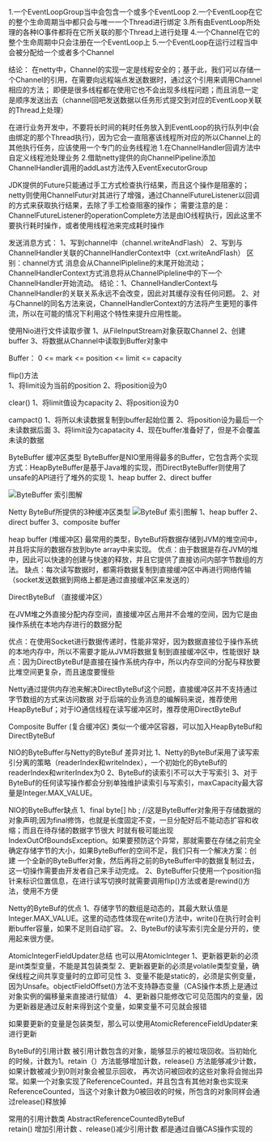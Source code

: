1.一个EventLoopGroup当中会包含一个或多个EventLoop
2.一个EventLoop在它的整个生命周期当中都只会与唯一一个Thread进行绑定
3.所有由EventLoop所处理的各种IO事件都将在它所关联的那个Thread上进行处理
4.一个Channel在它的整个生命周期中只会注册在一个EventLoop上
5.一个EventLoop在运行过程当中会被分配给一个或者多个Channel


结论：
在netty中，Channel的实现一定是线程安全的；基于此，我们可以存储一个Channel的引用，在需要向远程端点发送数据时，通过这个引用来调用Channel相应的方法；
即便是很多线程都在使用它也不会出现多线程问题；而且消息一定是顺序发送出去（channel回吧发送数据以任务形式提交到对应的EventLoop关联的Thread上处理）

在进行业务开发中，不要将长时间的耗时任务放入到EventLoop的执行队列中(会由绑定的那个Thread执行)，因为它会一直阻塞该线程所对应的所以Channel上的其他执行任务，应该使用一个专门的业务线程池
   1.在ChannelHandler回调方法中自定义线程池处理业务
   2.借助netty提供的向ChannelPipeline添加ChannelHandler调用的addLast方法传入EventExecutorGroup
   
   
JDK提供的Future只能通过手工方式检查执行结果，而且这个操作是阻塞的；
netty则使用ChannelFutur对其进行了增强，通过ChannelFutureListener以回调的方式来获取执行结果，去除了手工检查阻塞的操作；
需要注意的是：ChannelFutureListener的operationComplete方法是由IO线程执行，因此这里不要执行耗时操作，或者使用线程池来完成耗时操作


发送消息方式：
1、写到channel中（channel.writeAndFlash）
2、写到与ChannelHandler关联的ChannelHandlerContext中（cxt.writeAndFlash）
区别：channel方式 消息会从ChannelPipleline的末尾开始流动；ChannelHandlerContext方式消息将从ChannelPipleline中的下一个ChannelHandler开始流动。
结论：1、ChannelHandlerContext与ChannelHandler的关联关系永远不会改变，因此对其缓存没有任何问题。
      2、对与Channel的同名方法来说，ChannelHandlerContext的方法将产生更短的事件流，所以在可能的情况下利用这个特性来提升应用性能。
      
      
      
使用Nio进行文件读取步骤
1、从FileInputStream对象获取Channel 
2、创建buffer
3、将数据从Channel中读取到Buffer对象中
 
Buffer：
0 <= mark <= position <= limit <= capacity 

flip()方法  
1、将limit设为当前的position
2、将position设为0

clear()
1、将limit值设为capacity
2、将position设为0

campact()
1、将所以未读数据复制到buffer起始位置
2、将position设为最后一个未读数据后面
3、将limit设为capatacity
4、现在buffer准备好了，但是不会覆盖未读的数据


ByteBuffer    缓冲区类型  ByteBuffer是NIO里用得最多的Buffer，它包含两个实现方式：HeapByteBuffer是基于Java堆的实现，而DirectByteBuffer则使用了unsafe的API进行了堆外的实现
1、heap buffer
2、direct buffer

![ByteBuffer 索引图解](https://note.youdao.com/yws/api/personal/file/373A7260DA514F7B965F2CDEA423281B?method=getImage&version=3630&cstk=_orpzSS_)

Netty  ByteBuf所提供的3种缓冲区类型
![ByteBuf 索引图解](https://note.youdao.com/yws/api/personal/file/42AA5851B10F4190855421E3E9E60A1F?method=getImage&version=3642&cstk=_orpzSS_)
1、heap buffer
2、direct buffer
3、composite buffer

heap buffer (堆缓冲区)
最常用的类型，ByteBuf将数据存储到JVM的堆空间中，并且将实际的数据存放到byte array中来实现。
优点：由于数据是存在JVM的堆中，因此可以快速的创建与快速的释放，并且它提供了直接访问内部字节数组的方法。
缺点：每次读写数据时，都需将数据复制到直接缓冲区中再进行网络传输（socket发送数据到网络上都是通过直接缓冲区来发送的）

DirectByteBuf （直接缓冲区）

在JVM堆之外直接分配内存空间，直接缓冲区占用并不会堆的空间，因为它是由操作系统在本地内存进行的数据分配

优点：在使用Socket进行数据传递时，性能非常好，因为数据直接位于操作系统的本地内存中，所以不需要才能从JVM将数据复制到直接缓冲区中，性能很好
缺点：因为DirectByteBuf是直接在操作系统内存中，所以内存空间的分配与释放要比堆空间更复杂，而且速度要慢些

Netty通过提供内存池来解决DirectByteBuf这个问题，直接缓冲区并不支持通过字节数组的方式来访问数据
对于后端的业务消息的编解码来说，推荐使用HeapByteBuf；对于IO通信线程在读写缓冲区时，推荐使用DirectByteBuf

Composite Buffer (复合缓冲区)
类似一个缓冲区容器，可以加入HeapByteBuf和DirectByteBuf


NIO的ByteBuffer与Netty的ByteBuf 差异对比
1、Netty的ByteBuf采用了读写索引分离的策略（readerIndex和writeIndex），一个初始化的ByteBuf的readerIndex和writerIndex为0
2、ByteBuf的读索引不可以大于写索引
3、对于ByteBuf的任何读写操作都会分别单独维护读索引与写索引，maxCapacity最大容量是Integer.MAX_VALUE。

NIO的ByteBuffer缺点
1、final byte[] hb ; //这是ByteBuffer对象用于存储数据的对象声明;因为final修饰，也就是长度固定不变，一旦分配好后不能动态扩容和收缩；而且在待存储的数据字节很大
时就有极可能出现IndexOutOfBoundsException。如果要预防这个异常，那就需要在存储之前完全确定存储字节的大小，如果ByteBuffer的空间不足，我们只有一个解决方案：创建
一个全新的ByteBuffer对象，然后再将之前的ByteBuffer中的数据复制过去，这一切操作需要由开发者自己来手动完成。
2、ByteBuffer只使用一个position指针来标识位置信息，在进行读写切换时就需要调用flip()方法或者是rewind()方法，使用不方便

Netty的ByteBuf的优点
1、存储字节的数组是动态的，其最大默认值是Integer.MAX_VALUE。这里的动态性体现在write()方法中，write()在执行时会判断buffer容量，如果不足则自动扩容。
2、ByteBuf的读写索引完全是分开的，使用起来很方便。



AtomicIntegerFieldUpdater总结   也可以用AtomicInteger
1、更新器更新的必须是int类型变量，不能是其包装类型
2、更新器更新的必须是volatile类型变量，确保线程之间共享变量时的立即可见性
3、变量不能是static的，必须是实例变量，因为Unsafe。objectFieldOffset()方法不支持静态变量（CAS操作本质上是通过对象实例的偏移量来直接进行赋值）
4、更新器只能修改它可见范围内的变量，因为更新器是通过反射来得到这个变量，如果变量不可见就会报错

如果要更新的变量是包装类型，那么可以使用AtomicReferenceFieldUpdater来进行更新


ByteBuf的引用计数
被引用计数包含的对象，能够显示的被垃圾回收。当初始化的时候，计数为1。retain（）方法能够增加计数，release() 方法能够减少计数，如果计数被减少到0则对象会被显示回收，
再次访问被回收的这些对象将会抛出异常。如果一个对象实现了ReferenceCounted，并且包含有其他对象也实现来ReferenceCounted，当这个对象计数为0被回收的时候，所包含的对象同样会通过release()释放掉

常用的引用计数类 AbstractReferenceCountedByteBuf     
retain() 增加引用计数 、release()减少引用计数   都是通过自循CAS操作实现的 
                                         
